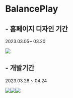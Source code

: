# BalancePlay 



## - 홈페이지 디자인 기간 
2023.03.05~ 03.20

<img src="![image](https://github.com/Saeunnnnni/balancePlay_e/assets/108113552/5c63e880-da47-4c60-b1fe-e24746fd6e19)
" />

## - 개발기간
2023.03.28 ~ 04.24

<div class="box" style="display:flex">
  <img src="https://img.shields.io/badge/HTML5-E34F26?style=flat&logo=html5&logoColor=white"/>
<img src="https://img.shields.io/badge/CSS-1572B6?style=flat&logo=css3&logoColor=white"/>
<img src="https://img.shields.io/badge/javascript-F7DF1E?style=flat&logo=javascript&logoColor=white"/>
</div>

